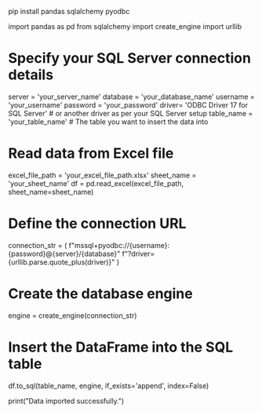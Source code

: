 pip install pandas sqlalchemy pyodbc

import pandas as pd
from sqlalchemy import create_engine
import urllib

# Specify your SQL Server connection details
server = 'your_server_name'
database = 'your_database_name'
username = 'your_username'
password = 'your_password'
driver= 'ODBC Driver 17 for SQL Server' # or another driver as per your SQL Server setup
table_name = 'your_table_name' # The table you want to insert the data into

# Read data from Excel file
excel_file_path = 'your_excel_file_path.xlsx'
sheet_name = 'your_sheet_name'
df = pd.read_excel(excel_file_path, sheet_name=sheet_name)

# Define the connection URL
connection_str = (
    f"mssql+pyodbc://{username}:{password}@{server}/{database}"
    f"?driver={urllib.parse.quote_plus(driver)}"
)

# Create the database engine
engine = create_engine(connection_str)

# Insert the DataFrame into the SQL table
df.to_sql(table_name, engine, if_exists='append', index=False)

print("Data imported successfully.")
